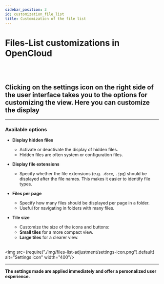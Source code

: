 ```yaml
---
sidebar_position: 3
id: customization_file_list
title: Customization of the file list
---
```


# Files-List customizations in OpenCloud

<br/><br/>

## Clicking on the settings icon on the right side of the user interface takes you to the options for customizing the view. Here you can customize the display

---

### Available options

- **Display hidden files**
  - Activate or deactivate the display of hidden files.
  - Hidden files are often system or configuration files.

- **Display file extensions**
  - Specify whether the file extensions (e.g. `.docx`, `.jpg`) should be displayed after the file names. This makes it easier to identify file types.

- **Files per page**
  - Specify how many files should be displayed per page in a folder.
  - Useful for navigating in folders with many files.

- **Tile size**
  - Customize the size of the icons and buttons:
  - **Small tiles** for a more compact view.
  - **Large tiles** for a clearer view.
    <br/><br/>

<img src={require("./img/files-list-adjustment/settings-icon.png").default} alt="Settings icon" width="400"/>

---

**The settings made are applied immediately and offer a personalized user experience.**

